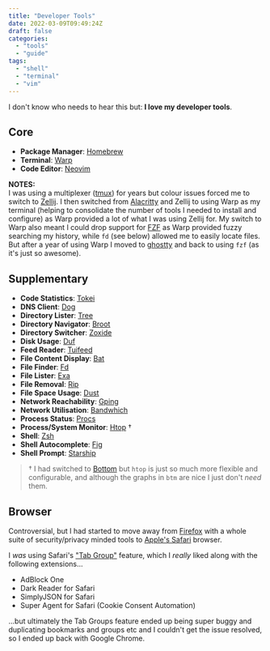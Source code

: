```yaml
---
title: "Developer Tools"
date: 2022-03-09T09:49:24Z
draft: false
categories:
  - "tools"
  - "guide"
tags:
  - "shell"
  - "terminal"
  - "vim"
---
```


I don't know who needs to hear this but:
**I love my developer tools**.

## Core

- **Package Manager**: [Homebrew](https://brew.sh/)
- **Terminal**: [Warp](https://www.warp.dev/)
- **Code Editor**: [Neovim](https://neovim.io)

**NOTES:**\
I was using a multiplexer ([tmux](https://github.com/tmux/tmux/wiki)) for years but colour issues forced me to switch to [Zellij](https://zellij.dev). I then switched from [Alacritty](https://alacritty.org/) and Zellij to using Warp as my terminal (helping to consolidate the number of tools I needed to install and configure) as Warp provided a lot of what I was using Zellij for. My switch to Warp also meant I could drop support for [FZF](https://github.com/junegunn/fzf/blob/master/README.md) as Warp provided fuzzy searching my history, while `fd` (see below) allowed me to easily locate files. But after a year of using Warp I moved to [ghostty](https://mitchellh.com/ghostty) and back to using `fzf` (as it's just so awesome).

## Supplementary

- **Code Statistics**: [Tokei](https://github.com/XAMPPRocky/tokei/blob/master/README.md)
- **DNS Client**: [Dog](https://github.com/ogham/dog/blob/master/README.md)
- **Directory Lister**: [Tree](<https://en.wikipedia.org/wiki/Tree_(command)>)
- **Directory Navigator**: [Broot](https://github.com/Canop/broot/blob/master/README.md)
- **Directory Switcher**: [Zoxide](https://github.com/ajeetdsouza/zoxide/blob/main/README.md)
- **Disk Usage**: [Duf](https://github.com/muesli/duf/blob/master/README.md)
- **Feed Reader**: [Tuifeed](https://github.com/veeso/tuifeed/blob/main/README.md)
- **File Content Display**: [Bat](https://github.com/sharkdp/bat/blob/master/README.md)
- **File Finder**: [Fd](https://github.com/sharkdp/fd/blob/master/README.md)
- **File Lister**: [Exa](https://github.com/ogham/exa/blob/master/README.md)
- **File Removal**: [Rip](https://github.com/nivekuil/rip/blob/master/README.org)
- **File Space Usage**: [Dust](https://github.com/bootandy/dust/blob/master/README.md)
- **Network Reachability**: [Gping](https://github.com/orf/gping/blob/master/readme.md)
- **Network Utilisation**: [Bandwhich](https://github.com/imsnif/bandwhich/blob/main/README.md)
- **Process Status**: [Procs](https://github.com/dalance/procs/blob/master/README.md)
- **Process/System Monitor**: [Htop](https://github.com/htop-dev/htop/#readme) †
- **Shell**: [Zsh](https://www.zsh.org)
- **Shell Autocomplete**: [Fig](https://fig.io/)
- **Shell Prompt**: [Starship](https://starship.rs/)

> † I had switched to [Bottom](https://github.com/ClementTsang/bottom/blob/master/README.md) but `htop` is just so much more flexible and configurable, and although the graphs in `btm` are nice I just don't _need_ them.

## Browser

Controversial, but I had started to move away from [Firefox](https://www.mozilla.org/en-GB/firefox/new/) with a whole suite of security/privacy minded tools to [Apple's Safari](https://www.apple.com/uk/safari/) browser.

I _was_ using Safari's ["Tab Group"](https://twitter.com/integralist/status/1514526555275501569?s=20&t=BJu3WlWq6dhoeAarJf91ig) feature, which I _really_ liked along with the following extensions...

- AdBlock One
- Dark Reader for Safari
- SimplyJSON for Safari
- Super Agent for Safari (Cookie Consent Automation)

...but ultimately the Tab Groups feature ended up being super buggy and duplicating bookmarks and groups etc and I couldn't get the issue resolved, so I ended up back with Google Chrome.
